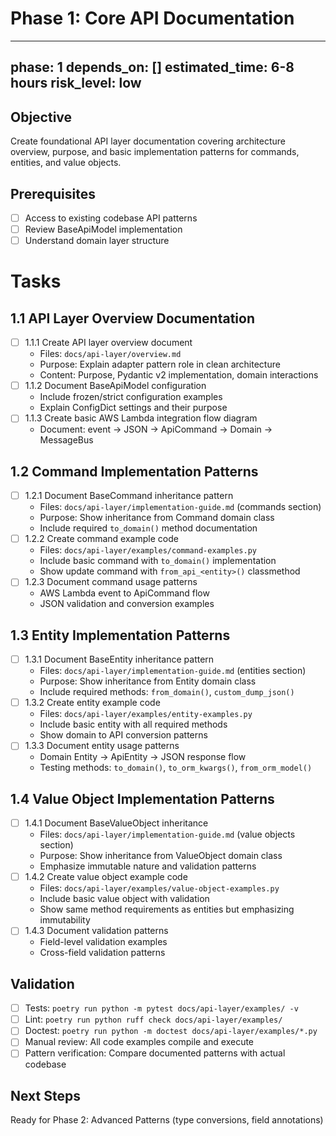 # Phase 1: Core API Documentation

---
phase: 1
depends_on: []
estimated_time: 6-8 hours
risk_level: low
---

## Objective
Create foundational API layer documentation covering architecture overview, purpose, and basic implementation patterns for commands, entities, and value objects.

## Prerequisites
- [ ] Access to existing codebase API patterns
- [ ] Review BaseApiModel implementation 
- [ ] Understand domain layer structure

# Tasks

## 1.1 API Layer Overview Documentation
- [ ] 1.1.1 Create API layer overview document
  - Files: `docs/api-layer/overview.md`
  - Purpose: Explain adapter pattern role in clean architecture
  - Content: Purpose, Pydantic v2 implementation, domain interactions
- [ ] 1.1.2 Document BaseApiModel configuration
  - Include frozen/strict configuration examples
  - Explain ConfigDict settings and their purpose
- [ ] 1.1.3 Create basic AWS Lambda integration flow diagram
  - Document: event → JSON → ApiCommand → Domain → MessageBus

## 1.2 Command Implementation Patterns
- [ ] 1.2.1 Document BaseCommand inheritance pattern
  - Files: `docs/api-layer/implementation-guide.md` (commands section)
  - Purpose: Show inheritance from Command domain class
  - Include required `to_domain()` method documentation
- [ ] 1.2.2 Create command example code
  - Files: `docs/api-layer/examples/command-examples.py`
  - Include basic command with `to_domain()` implementation
  - Show update command with `from_api_<entity>()` classmethod
- [ ] 1.2.3 Document command usage patterns
  - AWS Lambda event to ApiCommand flow
  - JSON validation and conversion examples

## 1.3 Entity Implementation Patterns  
- [ ] 1.3.1 Document BaseEntity inheritance pattern
  - Files: `docs/api-layer/implementation-guide.md` (entities section)
  - Purpose: Show inheritance from Entity domain class
  - Include required methods: `from_domain()`, `custom_dump_json()`
- [ ] 1.3.2 Create entity example code
  - Files: `docs/api-layer/examples/entity-examples.py`
  - Include basic entity with all required methods
  - Show domain to API conversion patterns
- [ ] 1.3.3 Document entity usage patterns
  - Domain Entity → ApiEntity → JSON response flow
  - Testing methods: `to_domain()`, `to_orm_kwargs()`, `from_orm_model()`

## 1.4 Value Object Implementation Patterns
- [ ] 1.4.1 Document BaseValueObject inheritance
  - Files: `docs/api-layer/implementation-guide.md` (value objects section)
  - Purpose: Show inheritance from ValueObject domain class
  - Emphasize immutable nature and validation patterns
- [ ] 1.4.2 Create value object example code
  - Files: `docs/api-layer/examples/value-object-examples.py`
  - Include basic value object with validation
  - Show same method requirements as entities but emphasizing immutability
- [ ] 1.4.3 Document validation patterns
  - Field-level validation examples
  - Cross-field validation patterns

## Validation
- [ ] Tests: `poetry run python -m pytest docs/api-layer/examples/ -v`
- [ ] Lint: `poetry run python ruff check docs/api-layer/examples/`
- [ ] Doctest: `poetry run python -m doctest docs/api-layer/examples/*.py`
- [ ] Manual review: All code examples compile and execute
- [ ] Pattern verification: Compare documented patterns with actual codebase

## Next Steps
Ready for Phase 2: Advanced Patterns (type conversions, field annotations) 